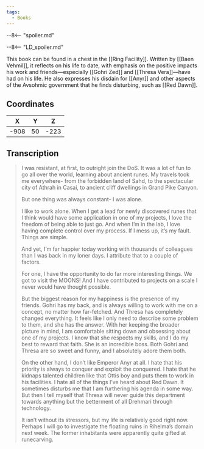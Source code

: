 ```yaml
---
tags:
  - Books
---
```


--8<-- "spoiler.md"

--8<-- "LD_spoiler.md"

This book can be found in a chest in the [[Ring Facility]]. Written by [[Baen Vehmil]], it reflects on his life to date, with emphasis on the positive impacts his work and friends—especially [[Gohri Zed]] and [[Thresa Vera]]—have had on his life. He also expresses his disdain for [[Anyr]] and other aspects of the Avsohmic government that he finds disturbing, such as [[Red Dawn]].

## Coordinates
| **X** | **Y** | **Z** |
| :---: | :---: | :---: |
| -908  |  50   | -223  |

## Transcription
> I was resistant, at first, to outright join the DoS. It was a lot of fun to go all over the world, learning about ancient runes. My travels took me everywhere- from the forbidden land of Sahd, to the spectacular city of Athrah in Casai, to ancient cliff dwellings in Grand Pike Canyon.
>
> But one thing was always constant- I was alone.
>
> I like to work alone. When I get a lead for newly discovered runes that I think would have some application in one of my projects, I love the freedom of being able to just go. And when I’m in the lab, I love having complete control over my process. If I mess up, it’s my fault. Things are simple.
>
> And yet, I’m far happier today working with thousands of colleagues than I was back in my loner days. I attribute that to a couple of factors.
>
> For one, I have the opportunity to do far more interesting things. We got to visit the MOONS! And I have contributed to projects on a scale I never would have thought possible.
>
> But the biggest reason for my happiness is the presence of my friends. Gohri has my back, and is always willing to work with me on a concept, no matter how far-fetched. And Thresa has completely changed everything. It feels like I only need to describe some problem to them, and she has the answer. With her keeping the broader picture in mind, I am comfortable sitting down and obsessing about one of my projects. I know that she respects my skills, and I do my best to reward that faith. She is an incredible boss. Both Gohri and Thresa are so sweet and funny, and I absolutely adore them both.
>
> On the other hand, I don’t like Emperor Anyr at all. I hate that his priority is always to conquer and exploit the conquered. I hate that he kidnaps talented children like that Ottis boy and puts them to work in his facilities. I hate all of the things I’ve heard about Red Dawn. It sometimes disturbs me that I am furthering his agenda in some way. But then I tell myself that Thresa will never guide this department towards anything but the betterment of all Drehmari through technology.
>
> It isn’t without its stressors, but my life is relatively good right now. Perhaps I will go to investigate the floating ruins in Rihelma’s domain next week. The former inhabitants were apparently quite gifted at runecarving.

